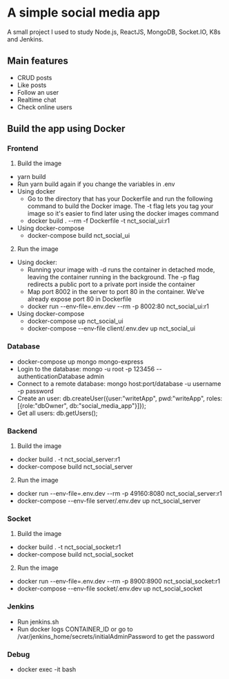 # A simple social media app
A small project I used to study Node.js, ReactJS, MongoDB, Socket.IO, K8s and Jenkins.
## Main features
- CRUD posts
- Like posts
- Follow an user
- Realtime chat
- Check online users

## Build the app using Docker
### Frontend
1. Build the image
- yarn build
- Run yarn build again if you change the variables in .env
- Using docker
    + Go to the directory that has your Dockerfile and run the following command to build the Docker image. The -t flag lets you tag your image so it's easier to find later using the docker images command
    + docker build . --rm -f Dockerfile -t nct_social_ui:r1
- Using docker-compose
    + docker-compose build nct_social_ui
2. Run the image
- Using docker:
    + Running your image with -d runs the container in detached mode, leaving the container running in the background. The -p flag redirects a public port to a private port inside the container
    + Map port 8002 in the server to port 80 in the container. We've already expose port 80 in Dockerfile
    + docker run --env-file=.env.dev --rm -p 8002:80 nct_social_ui:r1
- Using docker-compose
    + docker-compose up nct_social_ui
    + docker-compose --env-file client/.env.dev up nct_social_ui
### Database
- docker-compose up mongo mongo-express
- Login to the database: mongo -u root -p 123456 --authenticationDatabase admin
- Connect to a remote database: mongo host:port/database -u username -p password
- Create an user: db.createUser({user:"writetApp", pwd:"writeApp", roles:[{role:"dbOwner", db:"social_media_app"}]});
- Get all users: db.getUsers();
### Backend
1. Build the image
- docker build . -t nct_social_server:r1
- docker-compose build nct_social_server
2. Run the image
- docker run --env-file=.env.dev --rm -p 49160:8080 nct_social_server:r1
- docker-compose --env-file server/.env.dev up nct_social_server
### Socket
1. Build the image
- docker build . -t nct_social_socket:r1
- docker-compose build nct_social_socket
2. Run the image
- docker run --env-file=.env.dev --rm -p 8900:8900 nct_social_socket:r1
- docker-compose --env-file socket/.env.dev up nct_social_socket
### Jenkins
- Run jenkins.sh
- Run docker logs CONTAINER_ID or go to /var/jenkins_home/secrets/initialAdminPassword to get the password
### Debug
- docker exec -it <mycontainer> bash

